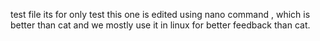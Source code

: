 test file
its for only test
this one is edited using nano command , which is better than cat and we mostly use it in linux for better feedback than cat.
